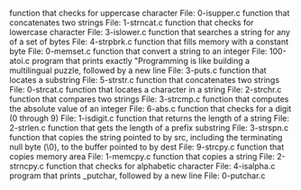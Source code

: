 function that checks for uppercase character
File: 0-isupper.c
function that concatenates two strings
File: 1-strncat.c
function that checks for lowercase character
File: 3-islower.c
function that searches a string for any of a set of bytes
File: 4-strpbrk.c
function that fills memory with a constant byte
File: 0-memset.c
function that convert a string to an integer
File: 100-atoi.c
program that prints exactly "Programming is like building a multilingual puzzle, followed by a new line
File: 3-puts.c
function that locates a substring
File: 5-strstr.c
function that concatenates two strings
File: 0-strcat.c
function that locates a character in a string
File: 2-strchr.c
function that compares two strings
File: 3-strcmp.c
function that computes the absolute value of an integer
File: 6-abs.c
function that checks for a digit (0 through 9)
File: 1-isdigit.c
function that returns the length of a string
File: 2-strlen.c
function that gets the length of a prefix substring
File: 3-strspn.c
function that copies the string pointed to by src, including the terminating null byte (\0), to the buffer pointed to by dest
File: 9-strcpy.c
function that copies memory area
File: 1-memcpy.c
function that copies a string
File: 2-strncpy.c
function that checks for alphabetic character
File: 4-isalpha.c
program that prints _putchar, followed by a new line
File: 0-putchar.c
